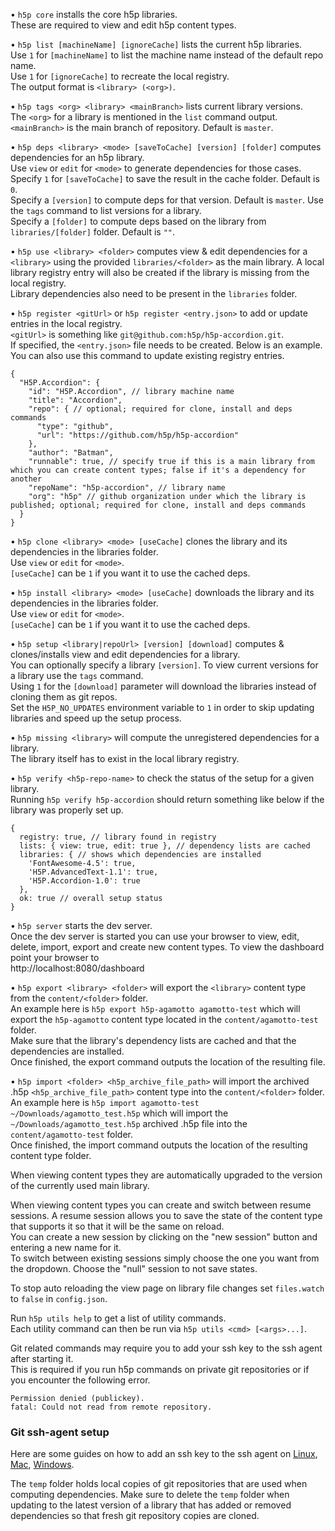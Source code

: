 • `h5p core` installs the core h5p libraries.  
These are required to view and edit h5p content types.  

• `h5p list [machineName] [ignoreCache]` lists the current h5p libraries.  
Use `1` for `[machineName]` to list the machine name instead of the default repo name.  
Use `1` for `[ignoreCache]` to recreate the local registry.  
The output format is `<library> (<org>)`.  

• `h5p tags <org> <library> <mainBranch>` lists current library versions.  
The `<org>` for a library is mentioned in the `list` command output.  
`<mainBranch>` is the main branch of repository. Default is `master`.  

• `h5p deps <library> <mode> [saveToCache] [version] [folder]` computes dependencies for an h5p library.  
Use `view` or `edit` for `<mode>` to generate dependencies for those cases.  
Specify `1` for `[saveToCache]` to save the result in the cache folder. Default is `0`.  
Specify a `[version]` to compute deps for that version. Default is `master`. Use the `tags` command to list versions for a library.  
Specify a `[folder]` to compute deps based on the library from `libraries/[folder]` folder. Default is `""`.  

• `h5p use <library> <folder>` computes view & edit dependencies for a `<library>` using the provided `libraries/<folder>` as the main library. A local library registry entry will also be created if the library is missing from the local registry.  
Library dependencies also need to be present in the `libraries` folder.  

• `h5p register <gitUrl>` or `h5p register <entry.json>` to add or update entries in the local registry.  
`<gitUrl>` is something like `git@github.com:h5p/h5p-accordion.git`.  
If specified, the `<entry.json>` file needs to be created. Below is an example.  
You can also use this command to update existing registry entries.  
```
{
  "H5P.Accordion": {
    "id": "H5P.Accordion", // library machine name
    "title": "Accordion",
    "repo": { // optional; required for clone, install and deps commands
      "type": "github",
      "url": "https://github.com/h5p/h5p-accordion"
    },
    "author": "Batman",
    "runnable": true, // specify true if this is a main library from which you can create content types; false if it's a dependency for another
    "repoName": "h5p-accordion", // library name
    "org": "h5p" // github organization under which the library is published; optional; required for clone, install and deps commands
  }
}
```

• `h5p clone <library> <mode> [useCache]` clones the library and its dependencies in the libraries folder.  
Use `view` or `edit` for `<mode>`.  
`[useCache]` can be `1` if you want it to use the cached deps.  

• `h5p install <library> <mode> [useCache]` downloads the library and its dependencies in the libraries folder.  
Use `view` or `edit` for `<mode>`.  
`[useCache]` can be `1` if you want it to use the cached deps.  

• `h5p setup <library|repoUrl> [version] [download]` computes & clones/installs view and edit dependencies for a library.  
You can optionally specify a library `[version]`. To view current versions for a library use the `tags` command.  
Using `1` for the `[download]` parameter will download the libraries instead of cloning them as git repos.  
Set the `H5P_NO_UPDATES` environment variable to `1` in order to skip updating libraries and speed up the setup process.  

• `h5p missing <library>` will compute the unregistered dependencies for a library.  
The library itself has to exist in the local library registry.  

• `h5p verify <h5p-repo-name>` to check the status of the setup for a given library.  
Running `h5p verify h5p-accordion` should return something like below if the library was properly set up.  
```
{
  registry: true, // library found in registry
  lists: { view: true, edit: true }, // dependency lists are cached
  libraries: { // shows which dependencies are installed
    'FontAwesome-4.5': true,
    'H5P.AdvancedText-1.1': true,
    'H5P.Accordion-1.0': true
  },
  ok: true // overall setup status
}
```

• `h5p server` starts the dev server.  
Once the dev server is started you can use your browser to view, edit, delete, import, export and create new content types. To view the dashboard point your browser to  
http://localhost:8080/dashboard  

• `h5p export <library> <folder>` will export the `<library>` content type from the `content/<folder>` folder.  
An example here is `h5p export h5p-agamotto agamotto-test` which will export the `h5p-agamotto` content type located in the `content/agamotto-test` folder.  
Make sure that the library's dependency lists are cached and that the dependencies are installed.  
Once finished, the export command outputs the location of the resulting file.  

• `h5p import <folder> <h5p_archive_file_path>` will import the archived .h5p `<h5p_archive_file_path>` content type into the `content/<folder>` folder.  
An example here is `h5p import agamotto-test ~/Downloads/agamotto_test.h5p` which will import the `~/Downloads/agamotto_test.h5p` archived .h5p file into the `content/agamotto-test` folder.  
Once finished, the import command outputs the location of the resulting content type folder.  

 When viewing content types they are automatically upgraded to the version of the currently used main library.  

 When viewing content types you can create and switch between resume sessions. A resume session allows you to save the state of the content type that supports it so that it will be the same on reload.  
You can create a new session by clicking on the "new session" button and entering a new name for it.  
To switch between existing sessions simply choose the one you want from the dropdown. Choose the "null" session to not save states.  

 To stop auto reloading the view page on library file changes set `files.watch` to `false` in `config.json`.  

 Run `h5p utils help` to get a list of utility commands.  
Each utility command can then be run via `h5p utils <cmd> [<args>...]`.  

 Git related commands may require you to add your ssh key to the ssh agent after starting it.  
This is required if you run h5p commands on private git repositories or if you encounter the following error.  
```
Permission denied (publickey).
fatal: Could not read from remote repository.
```

### Git ssh-agent setup
Here are some guides on how to add an ssh key to the ssh agent on [Linux](https://docs.github.com/en/enterprise-cloud@latest/authentication/connecting-to-github-with-ssh/generating-a-new-ssh-key-and-adding-it-to-the-ssh-agent#adding-your-ssh-key-to-the-ssh-agent), [Mac](https://docs.github.com/en/enterprise-cloud@latest/authentication/connecting-to-github-with-ssh/generating-a-new-ssh-key-and-adding-it-to-the-ssh-agent?platform=mac#adding-your-ssh-key-to-the-ssh-agent), [Windows](https://docs.github.com/en/enterprise-cloud@latest/authentication/connecting-to-github-with-ssh/generating-a-new-ssh-key-and-adding-it-to-the-ssh-agent?platform=windows#adding-your-ssh-key-to-the-ssh-agent).  

The `temp` folder holds local copies of git repositories that are used when computing dependencies. Make sure to delete the `temp` folder when updating to the latest version of a library that has added or removed dependencies so that fresh git repository copies are cloned.  
